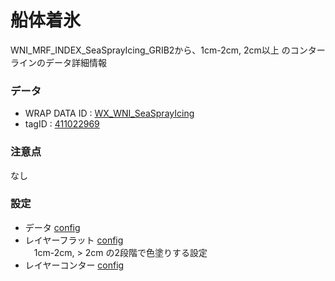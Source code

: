# 船体着氷
WNI_MRF_INDEX_SeaSprayIcing_GRIB2から、1cm-2cm, 2cm以上 のコンターラインのデータ詳細情報


### データ
- WRAP DATA ID : [WX_WNI_SeaSprayIcing](https://goo.gl/df5Frm)
- tagID : [411022969](http://data-catalog.wni.co.jp/data_catalog/view.cgi?tagid=411022969)


### 注意点
なし  


### 設定
- データ [config](./pri/conf/data/WX_WNI_SeaSprayIcing.json)
- レイヤーフラット [config](./pri/conf/layer/SeaSprayIcing_Flat.json)  
　1cm-2cm, > 2cm の2段階で色塗りする設定  
- レイヤーコンター [config](./pri/conf/layer/SeaSprayIcing_Contour.json)
